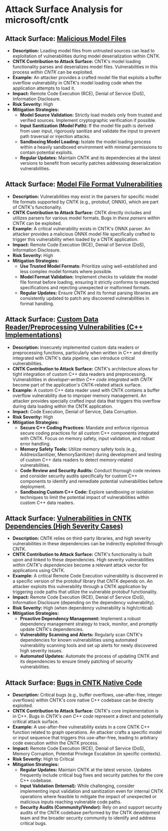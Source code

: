 # Attack Surface Analysis for microsoft/cntk

## Attack Surface: [Malicious Model Files](./attack_surfaces/malicious_model_files.md)

*   **Description:** Loading model files from untrusted sources can lead to exploitation of vulnerabilities during model deserialization within CNTK.
*   **CNTK Contribution to Attack Surface:** CNTK's model loading functionality parses and deserializes model files. Vulnerabilities in this process *within CNTK* can be exploited.
*   **Example:** An attacker provides a crafted model file that exploits a buffer overflow vulnerability in CNTK's model loading code when the application attempts to load it.
*   **Impact:** Remote Code Execution (RCE), Denial of Service (DoS), Information Disclosure.
*   **Risk Severity:** High
*   **Mitigation Strategies:**
    *   **Model Source Validation:**  Strictly load models only from trusted and verified sources. Implement cryptographic verification if possible.
    *   **Input Sanitization (Model Path):** If the model file path is derived from user input, rigorously sanitize and validate the input to prevent path traversal or injection attacks.
    *   **Sandboxing Model Loading:** Isolate the model loading process within a heavily sandboxed environment with minimal permissions to contain potential exploits.
    *   **Regular Updates:**  Maintain CNTK and its dependencies at the latest versions to benefit from security patches addressing deserialization vulnerabilities.

## Attack Surface: [Model File Format Vulnerabilities](./attack_surfaces/model_file_format_vulnerabilities.md)

*   **Description:** Vulnerabilities may exist in the parsers for specific model file formats supported by CNTK (e.g., protobuf, ONNX), which are part of CNTK's functionality.
*   **CNTK Contribution to Attack Surface:** CNTK directly includes and utilizes parsers for various model formats. Bugs in *these parsers within CNTK* can be exploited.
*   **Example:** A critical vulnerability exists in CNTK's ONNX parser. An attacker provides a malicious ONNX model file specifically crafted to trigger this vulnerability when loaded by a CNTK application.
*   **Impact:** Remote Code Execution (RCE), Denial of Service (DoS), Information Disclosure.
*   **Risk Severity:** High
*   **Mitigation Strategies:**
    *   **Use Trusted Model Formats:**  Prioritize using well-established and less complex model formats where possible.
    *   **Model Format Validation:**  Implement checks to validate the model file format before loading, ensuring it strictly conforms to expected specifications and rejecting unexpected or malformed formats.
    *   **Regular Updates:**  Ensure CNTK and its format parsing libraries are consistently updated to patch any discovered vulnerabilities in format handling.

## Attack Surface: [Custom Data Reader/Preprocessing Vulnerabilities (C++ Implementations)](./attack_surfaces/custom_data_readerpreprocessing_vulnerabilities__c++_implementations_.md)

*   **Description:** Insecurely implemented custom data readers or preprocessing functions, particularly when written in C++ and directly integrated with CNTK's data pipeline, can introduce critical vulnerabilities.
*   **CNTK Contribution to Attack Surface:** CNTK's architecture allows for tight integration of custom C++ data readers and preprocessing.  Vulnerabilities in *developer-written C++ code integrated with CNTK* become part of the application's CNTK-related attack surface.
*   **Example:** A custom C++ data reader used with CNTK contains a buffer overflow vulnerability due to improper memory management. An attacker provides specially crafted input data that triggers this overflow during data loading within the CNTK application.
*   **Impact:** Code Execution, Denial of Service, Data Corruption.
*   **Risk Severity:** High
*   **Mitigation Strategies:**
    *   **Secure C++ Coding Practices:**  Mandate and enforce rigorous secure coding practices for all custom C++ components integrated with CNTK. Focus on memory safety, input validation, and robust error handling.
    *   **Memory Safety Tools:** Utilize memory safety tools (e.g., AddressSanitizer, MemorySanitizer) during development and testing of custom C++ data readers to detect memory-related vulnerabilities.
    *   **Code Review and Security Audits:**  Conduct thorough code reviews and consider security audits specifically for custom C++ components to identify and remediate potential vulnerabilities before deployment.
    *   **Sandboxing Custom C++ Code:** Explore sandboxing or isolation techniques to limit the potential impact of vulnerabilities within custom C++ data readers.

## Attack Surface: [Vulnerabilities in CNTK Dependencies (High Severity Cases)](./attack_surfaces/vulnerabilities_in_cntk_dependencies__high_severity_cases_.md)

*   **Description:** CNTK relies on third-party libraries, and high severity vulnerabilities in these dependencies can be indirectly exploited through CNTK.
*   **CNTK Contribution to Attack Surface:** CNTK's functionality is built upon and linked to these dependencies. High severity vulnerabilities *within CNTK's dependencies* become a relevant attack vector for applications using CNTK.
*   **Example:** A critical Remote Code Execution vulnerability is discovered in a specific version of the protobuf library that CNTK depends on. An attacker exploits this vulnerability through a CNTK application by triggering code paths that utilize the vulnerable protobuf functionality.
*   **Impact:** Remote Code Execution (RCE), Denial of Service (DoS), Information Disclosure (depending on the dependency vulnerability).
*   **Risk Severity:** High (when dependency vulnerability is high/critical)
*   **Mitigation Strategies:**
    *   **Proactive Dependency Management:** Implement a robust dependency management strategy to track, monitor, and promptly update CNTK's dependencies.
    *   **Vulnerability Scanning and Alerts:** Regularly scan CNTK's dependencies for known vulnerabilities using automated vulnerability scanning tools and set up alerts for newly discovered high severity issues.
    *   **Automated Updates:**  Automate the process of updating CNTK and its dependencies to ensure timely patching of security vulnerabilities.

## Attack Surface: [Bugs in CNTK Native Code](./attack_surfaces/bugs_in_cntk_native_code.md)

*   **Description:** Critical bugs (e.g., buffer overflows, use-after-free, integer overflows) within CNTK's core native C++ codebase can be directly exploited.
*   **CNTK Contribution to Attack Surface:** CNTK's core implementation is in C++.  Bugs in *CNTK's own C++ code* represent a direct and potentially critical attack surface.
*   **Example:** A use-after-free vulnerability exists in a core CNTK C++ function related to graph operations. An attacker crafts a specific model or input sequence that triggers this use-after-free, leading to arbitrary code execution within the CNTK process.
*   **Impact:** Remote Code Execution (RCE), Denial of Service (DoS), Memory Corruption, Potential Privilege Escalation (in specific contexts).
*   **Risk Severity:** High to Critical
*   **Mitigation Strategies:**
    *   **Regular Updates:**  Maintain CNTK at the latest version. Updates frequently include critical bug fixes and security patches for the core C++ codebase.
    *   **Input Validation (Internal):** While challenging, consider implementing input validation and sanitization even for internal CNTK operations where feasible to mitigate the impact of unexpected or malicious inputs reaching vulnerable code paths.
    *   **Security Audits (Community/Vendor):** Rely on and support security audits of the CNTK codebase performed by the CNTK development team and the broader security community to identify and address critical bugs.

